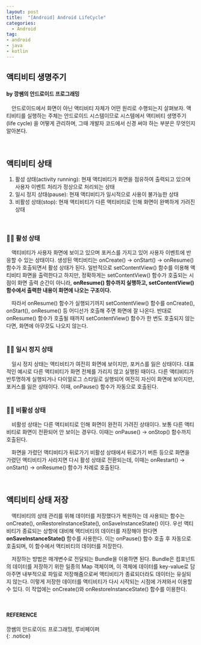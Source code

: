 ```yaml
---
layout: post
title:  "[Android] Android LifeCycle"
categories:
  - Android
tag:
- android 
- java
- kotlin
---
```


## 액티비티 생명주기
#### by 깡쌤의 안드로이드 프로그래밍

　안드로이드에서 화면이 아닌 액티비티 자체가 어떤 원리로 수행되는지 살펴보자. 액티비티를 실행하는 주체는 안드로이드 시스템이므로 시스템에서 액티비티 생명주기 (life cycle) 을 어떻게 관리하며, 그때 개발자 코드에서 신경 써야 하는 부분은 무엇인지 알아본다.

 <br>

## 액티비티 상태

 1. 활성 상태(activity running): 현재 액티비티가 화면을 점유하여 출력되고 있으며 사용자 이벤트 처리가 정상으로 처리되는 상태
 2. 일시 정지 상태(pause): 현재 액티비티가 일시적으로 사용이 불가능한 상태
 3. 비활성 상태(stop): 현재 액티비티가 다른 액티비티로 인해 화면이 완벽하게 가려진 상태

<br>

### 👋🏻 활성 상태

　액티비티가 사용자 화면에 보이고 있으며 포커스를 가지고 있어 사용자 이벤트에 반응할 수 있는 상태이다. 생성된 액티비티는 onCreate() -> onStart() -> onResume() 함수가 호출되면서 활성 상태가 된다. 일반적으로 setContentView() 함수를 이용해 액티비티 화면을 출력한다고 하지만, 정확하게는 setContentView() 함수가 호출되는 시점이 화면 출력 순간이 아니라, **onResume() 함수까지 실행하고, setContentView() 함수에서 출력한 내용이 화면에 나오는 구조이다.**

　따라서 onResume() 함수가 실행되기까지 setContentView() 함수를 onCreate(), onStart(), onResume() 등 어디선가 호출해 주면 화면에 잘 나온다. 반대로 onResume() 함수가 호출될 때까지 setContentView() 함수가 한 번도 호출되지 않는다면, 화면에 아무것도 나오지 않는다.
<br><br>
### 🤏🏻 일시 정지 상태

　일시 정지 상태는 액티비티가 여전히 화면에 보이지만, 포커스를 잃은 상태이다. 대표적인 예시로 다른 액티비티가 화면 전체를 가리지 않고 실행된 때이다. 다른 액티비티가 반투명하게 실행되거나 다이얼로그 스타일로 실행되어 여전히 자신이 화면에 보이지만, 포커스를 잃은 상태이다. 이때, onPause() 함수가 자동으로 호출된다.
<br><br>
### 👊🏻 비활성 상태

　비활성 상태는 다른 액티비티로 인해 화면이 완전히 가려진 상태이다. 보통 다른 액티비티로 화면이 전환되어 안 보이는 경우다. 이때는 onPause() -> onStop() 함수까지 호출된다.

　화면을 가렸던 액티비티가 뒤로가기 비활성 상태에서 뒤로가기 버튼 등으로 화면을 가렸던 액티비티가 사라지면 다시 활성 상태로 전환되는데, 이때는 onRestart() -> onStart() -> onResume() 함수가 차례로 호출된다.

<br>

## 액티비티 상태 저장

　액티비티의 상태 관리를 위해 데이터를 저장했다가 복원하는 데 사용되는 함수는 onCreate(), onRestoreInstanceState(), onSaveInstanceState() 이다. 우선 액티비티가 종료되는 상항에 대비해 액티비티의 데이터를 저장해야 한다면 **onSaveInstanceState()** 함수를 사용한다. 이는 onPause() 함수 호출 후 자동으로 호출되며, 이 함수에서 액티비티의 데이터를 저장한다.

　저장하는 방법은 매개변수로 전달되는 Bundle을 이용하면 된다. Bundle은 컴포넌트의 데이터를 저장하기 위한 일종의 Map 객체이며, 이 객체에 데이터를 key-value로 담아주면 내부적으로 파일로 저장해줌으로써 액티비티가 종료되더라도 데이터는 유실되지 않는다. 이렇게 저장한 데이터를 액티비티가 다시 시작되는 시점에 가져와서 이용할 수 있다. 이 작업에는 onCreate()와 onRestoreInstanceState() 함수를 이용한다.

<br>

#### REFERENCE
깡쌤의 안드로이드 프로그래밍, 루비페이퍼 <br>
{: .notice}